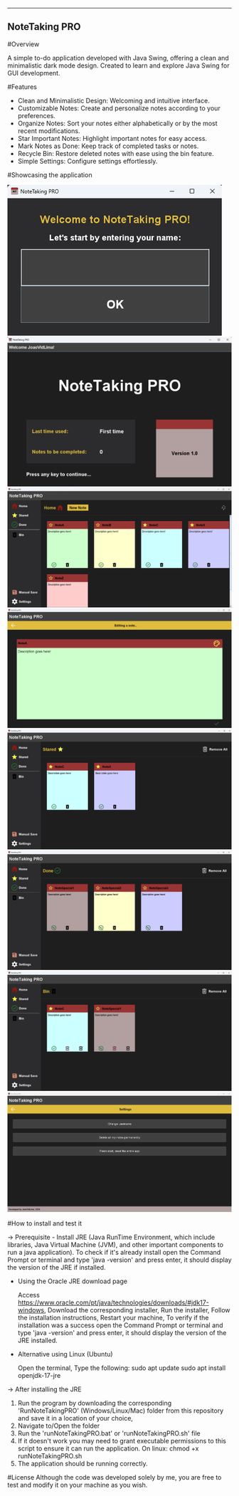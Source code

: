 --------------
NoteTaking PRO
--------------

#Overview

A simple to-do application developed with Java Swing, offering a clean and minimalistic dark mode design. Created to learn and explore Java Swing for GUI development.



#Features

- Clean and Minimalistic Design: Welcoming and intuitive interface.
- Customizable Notes: Create and personalize notes according to your preferences.
- Organize Notes: Sort your notes either alphabetically or by the most recent modifications.
- Star Important Notes: Highlight important notes for easy access.
- Mark Notes as Done: Keep track of completed tasks or notes.
- Recycle Bin: Restore deleted notes with ease using the bin feature.
- Simple Settings: Configure settings effortlessly.


  
#Showcasing the application

![UsernameFrame](applicationImages/UsernameFrame.png)
![WelcomingFrame](applicationImages/WelcomingFrame.png)
![HomeMenu](applicationImages/HomeMenu.png)
![EditingNote](applicationImages/EditingNote.png)
![StaredMenu](applicationImages/StaredMenu.png)
![DoneMenu](applicationImages/DoneMenu.png)
![BinMenu](applicationImages/BinMenu.png)
![SettingsMenu](applicationImages/SettingsMenu.png)



#How to install and test it

-> Prerequisite - Install JRE (Java RunTime Environment, which include libraries, Java Virtual Machine (JVM), and other important components to run a java application).
To check if it's already install open the Command Prompt or terminal and type 'java -version' and press enter, it should display the version of the JRE if installed. 

- Using the Oracle JRE download page
  
  Access https://www.oracle.com/pt/java/technologies/downloads/#jdk17-windows,
  Download the corresponding installer,
  Run the installer,
  Follow the installation instructions,
  Restart your machine,
  To verify if the installation was a success open the Command Prompt or terminal and type 'java -version' and press enter, it should display the version of the JRE installed. 

- Alternative using Linux (Ubuntu)
  
  Open the terminal,
  Type the following:
    sudo apt update
    sudo apt install openjdk-17-jre 



-> After installing the JRE
1) Run the program by downloading the corresponding 'RunNoteTakingPRO' (Windows/Linux/Mac) folder from this repository and save it in a location of your choice,
2) Navigate to/Open the folder
3) Run the 'runNoteTakingPRO.bat' or 'runNoteTakingPRO.sh' file
4) If it doesn't work you may need to grant executable permissions to this script to ensure it can run the application. On linux: chmod +x runNoteTakingPRO.sh
5) The application should be running correctly.



 #License
 Although the code was developed solely by me, you are free to test and modify it on your machine as you wish.

